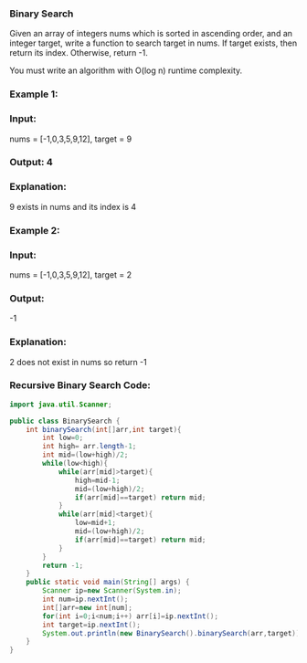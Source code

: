 ### Binary Search
Given an array of integers nums which is sorted in ascending order, and an integer target, write a function to search target in nums. If target exists, then return its index. Otherwise, return -1.

You must write an algorithm with O(log n) runtime complexity.

### Example 1:

### Input:
nums = [-1,0,3,5,9,12], target = 9
### Output: 4
### Explanation: 
9 exists in nums and its index is 4
### Example 2:
### Input: 
nums = [-1,0,3,5,9,12], target = 2
### Output:
-1
### Explanation:
2 does not exist in nums so return -1
### Recursive Binary Search Code:
``` java
import java.util.Scanner;

public class BinarySearch {
    int binarySearch(int[]arr,int target){
        int low=0;
        int high= arr.length-1;
        int mid=(low+high)/2;
        while(low<high){
            while(arr[mid]>target){
                high=mid-1;
                mid=(low+high)/2;
                if(arr[mid]==target) return mid;
            }
            while(arr[mid]<target){
                low=mid+1;
                mid=(low+high)/2;
                if(arr[mid]==target) return mid;
            }
        }
        return -1;
    }
    public static void main(String[] args) {
        Scanner ip=new Scanner(System.in);
        int num=ip.nextInt();
        int[]arr=new int[num];
        for(int i=0;i<num;i++) arr[i]=ip.nextInt();
        int target=ip.nextInt();
        System.out.println(new BinarySearch().binarySearch(arr,target));
    }
}
```

